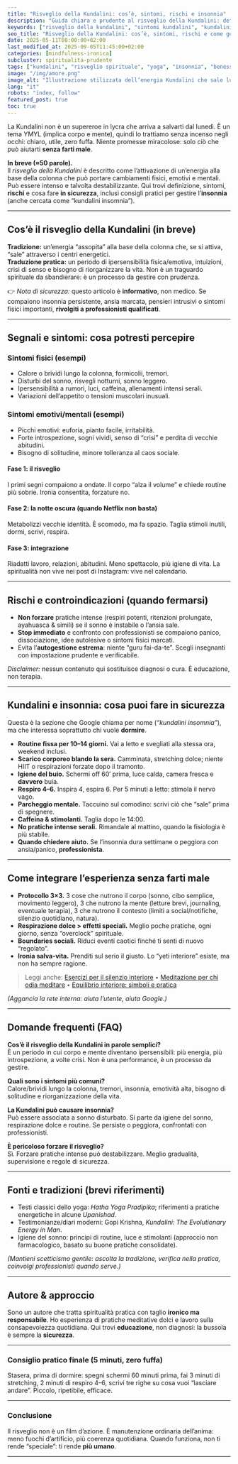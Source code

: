 ```yaml
---
title: "Risveglio della Kundalini: cos’è, sintomi, rischi e insonnia"
description: "Guida chiara e prudente al risveglio della Kundalini: definizione, segnali, possibili rischi e consigli per gestire insonnia e ansia, con FAQ e fonti."
keywords: ["risveglio della kundalini", "sintomi kundalini", "kundalini insonnia", "rischi kundalini"]
seo_title: "Risveglio della Kundalini: cos’è, sintomi, rischi e come gestire l’insonnia"
date: 2025-05-11T08:00:00+02:00
last_modified_at: 2025-09-05T11:45:00+02:00
categories: [mindfulness-ironica]
subcluster: spiritualita-prudente
tags: ["kundalini", "risveglio spirituale", "yoga", "insonnia", "benessere"]
image: "/img/amore.png"
image_alt: "Illustrazione stilizzata dell’energia Kundalini che sale lungo la colonna"
lang: "it"
robots: "index, follow"
featured_post: true
toc: true
---
```


La Kundalini non è un supereroe in lycra che arriva a salvarti dal lunedì. È un tema YMYL (implica corpo e mente), quindi lo trattiamo senza incenso negli occhi: chiaro, utile, zero fuffa. Niente promesse miracolose: solo ciò che può aiutarti **senza farti male**.

**In breve (≈50 parole).**  
Il *risveglio della Kundalini* è descritto come l’attivazione di un’energia alla base della colonna che può portare cambiamenti fisici, emotivi e mentali. Può essere intenso e talvolta destabilizzante. Qui trovi definizione, sintomi, **rischi** e cosa fare **in sicurezza**, inclusi consigli pratici per gestire l’**insonnia** (anche cercata come “kundalini insomnia”).

---

## Cos’è il risveglio della Kundalini (in breve)

**Tradizione:** un’energia “assopita” alla base della colonna che, se si attiva, “sale” attraverso i centri energetici.  
**Traduzione pratica:** un periodo di ipersensibilità fisica/emotiva, intuizioni, crisi di senso e bisogno di riorganizzare la vita. Non è un traguardo spirituale da sbandierare: è un processo da gestire con prudenza.

👉 *Nota di sicurezza:* questo articolo è **informativo**, non medico. Se compaiono insonnia persistente, ansia marcata, pensieri intrusivi o sintomi fisici importanti, **rivolgiti a professionisti qualificati**.

---

## Segnali e sintomi: cosa potresti percepire

### Sintomi fisici (esempi)

- Calore o brividi lungo la colonna, formicolii, tremori.  
- Disturbi del sonno, risvegli notturni, sonno leggero.  
- Ipersensibilità a rumori, luci, caffeina, allenamenti intensi serali.  
- Variazioni dell’appetito o tensioni muscolari inusuali.

### Sintomi emotivi/mentali (esempi)

- Picchi emotivi: euforia, pianto facile, irritabilità.  
- Forte introspezione, sogni vividi, senso di “crisi” e perdita di vecchie abitudini.  
- Bisogno di solitudine, minore tolleranza al caos sociale.

#### Fase 1: il risveglio
I primi segni compaiono a ondate. Il corpo “alza il volume” e chiede routine più sobrie. Ironia consentita, forzature no.

#### Fase 2: la notte oscura (quando Netflix non basta)
Metabolizzi vecchie identità. È scomodo, ma fa spazio. Taglia stimoli inutili, dormi, scrivi, respira.

#### Fase 3: integrazione
Riadatti lavoro, relazioni, abitudini. Meno spettacolo, più igiene di vita. La spiritualità non vive nei post di Instagram: vive nel calendario.

---

## Rischi e controindicazioni (quando fermarsi)

- **Non forzare** pratiche intense (respiri potenti, ritenzioni prolungate, ayahuasca & simili) se il sonno è instabile o l’ansia sale.  
- **Stop immediato** e confronto con professionisti se compaiono panico, dissociazione, idee autolesive o sintomi fisici marcati.  
- Evita l’**autogestione estrema**: niente “guru fai-da-te”. Scegli insegnanti con impostazione prudente e verificabile.

*Disclaimer:* nessun contenuto qui sostituisce diagnosi o cura. È educazione, non terapia.

---

## Kundalini e insonnia: cosa puoi fare in sicurezza

Questa è la sezione che Google chiama per nome (*“kundalini insomnia”*), ma che interessa soprattutto chi vuole **dormire**.

- **Routine fissa per 10–14 giorni.** Vai a letto e svegliati alla stessa ora, weekend inclusi.  
- **Scarico corporeo blando la sera.** Camminata, stretching dolce; niente HIIT o respirazioni forzate dopo il tramonto.  
- **Igiene del buio.** Schermi off 60′ prima, luce calda, camera fresca e **davvero** buia.  
- **Respiro 4–6.** Inspira 4, espira 6. Per 5 minuti a letto: stimola il nervo vago.  
- **Parcheggio mentale.** Taccuino sul comodino: scrivi ciò che “sale” prima di spegnere.  
- **Caffeina & stimolanti.** Taglia dopo le 14:00.  
- **No pratiche intense serali.** Rimandale al mattino, quando la fisiologia è più stabile.  
- **Quando chiedere aiuto.** Se l’insonnia dura settimane o peggiora con ansia/panico, **professionista**.

---

## Come integrare l’esperienza senza farti male

- **Protocollo 3×3.** 3 cose che nutrono il corpo (sonno, cibo semplice, movimento leggero), 3 che nutrono la mente (letture brevi, journaling, eventuale terapia), 3 che nutrono il contesto (limiti a social/notifiche, silenzio quotidiano, natura).  
- **Respirazione dolce > effetti speciali.** Meglio poche pratiche, ogni giorno, senza “overclock” spirituale.  
- **Boundaries sociali.** Riduci eventi caotici finché ti senti di nuovo “regolato”.  
- **Ironia salva-vita.** Prenditi sul serio il giusto. Lo “yeti interiore” esiste, ma non ha sempre ragione.

> Leggi anche: [Esercizi per il silenzio interiore](/crescita-autentica/esercizi-silenzio-interiore/) • [Meditazione per chi odia meditare](/spiritualita/meditazione-per-chi-odia-meditare/) • [Equilibrio interiore: simboli e pratica](/spiritualita/equilibrio/)

*(Aggancia la rete interna: aiuta l’utente, aiuta Google.)*

---

## Domande frequenti (FAQ)

**Cos’è il risveglio della Kundalini in parole semplici?**  
È un periodo in cui corpo e mente diventano ipersensibili: più energia, più introspezione, a volte crisi. Non è una performance, è un processo da gestire.

**Quali sono i sintomi più comuni?**  
Calore/brividi lungo la colonna, tremori, insonnia, emotività alta, bisogno di solitudine e riorganizzazione della vita.

**La Kundalini può causare insonnia?**  
Può essere associata a sonno disturbato. Si parte da igiene del sonno, respirazione dolce e routine. Se persiste o peggiora, confrontati con professionisti.

**È pericoloso forzare il risveglio?**  
Sì. Forzare pratiche intense può destabilizzare. Meglio gradualità, supervisione e regole di sicurezza.

---

## Fonti e tradizioni (brevi riferimenti)

- Testi classici dello yoga: *Hatha Yoga Pradipika*; riferimenti a pratiche energetiche in alcune *Upanishad*.  
- Testimonianze/diari moderni: Gopi Krishna, *Kundalini: The Evolutionary Energy in Man*.  
- Igiene del sonno: principi di routine, luce e stimolanti (approccio non farmacologico, basato su buone pratiche consolidate).

*(Mantieni scetticismo gentile: ascolta la tradizione, verifica nella pratica, coinvolgi professionisti quando serve.)*

---

## Autore & approccio

Sono un autore che tratta spiritualità pratica con taglio **ironico ma responsabile**. Ho esperienza di pratiche meditative dolci e lavoro sulla consapevolezza quotidiana. Qui trovi **educazione**, non diagnosi: la bussola è sempre la **sicurezza**.

---

### Consiglio pratico finale (5 minuti, zero fuffa)

Stasera, prima di dormire: spegni schermi 60 minuti prima, fai 3 minuti di stretching, 2 minuti di respiro 4–6, scrivi tre righe su cosa vuoi “lasciare andare”. Piccolo, ripetibile, efficace.

---

### Conclusione

Il risveglio non è un film d’azione. È manutenzione ordinaria dell’anima: meno fuochi d’artificio, più coerenza quotidiana. Quando funziona, non ti rende “speciale”: ti rende **più umano**.

---

<script type="application/ld+json">
{
  "@context": "https://schema.org",
  "@type": "FAQPage",
  "mainEntity": [
    {
      "@type": "Question",
      "name": "Cos’è il risveglio della Kundalini in parole semplici?",
      "acceptedAnswer": { "@type": "Answer", "text": "È un periodo in cui corpo e mente diventano ipersensibili: più energia, più introspezione, a volte crisi. Non è una performance, è un processo da gestire." }
    },
    {
      "@type": "Question",
      "name": "Quali sono i sintomi più comuni?",
      "acceptedAnswer": { "@type": "Answer", "text": "Calore o brividi lungo la colonna, tremori, insonnia, emotività alta, bisogno di solitudine e riorganizzazione della vita." }
    },
    {
      "@type": "Question",
      "name": "La Kundalini può causare insonnia?",
      "acceptedAnswer": { "@type": "Answer", "text": "Può essere associata a sonno disturbato. Si parte da igiene del sonno, respirazione dolce e routine. Se persiste o peggiora, confrontati con professionisti." }
    },
    {
      "@type": "Question",
      "name": "È pericoloso forzare il risveglio?",
      "acceptedAnswer": { "@type": "Answer", "text": "Sì. Forzare pratiche intense può destabilizzare. Meglio gradualità, supervisione e regole di sicurezza." }
    }
  ]
}
</script>

